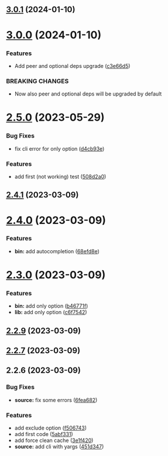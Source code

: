 

## [3.0.1](https://github.com/euberdeveloper/svecchiator/compare/3.0.0...3.0.1) (2024-01-10)

# [3.0.0](https://github.com/euberdeveloper/svecchiator/compare/2.5.0...3.0.0) (2024-01-10)


### Features

* Add peer and optional deps upgrade ([c3e66d5](https://github.com/euberdeveloper/svecchiator/commit/c3e66d53d78f2640e09e51cd1a8499eab82b5c9e))


### BREAKING CHANGES

* Now also peer and optional deps will be upgraded by default

# [2.5.0](https://github.com/euberdeveloper/svecchiator/compare/2.4.1...2.5.0) (2023-05-29)


### Bug Fixes

* fix cli error for only option ([d4cb93e](https://github.com/euberdeveloper/svecchiator/commit/d4cb93e0dd2a61c2f3bc55956bb3f7a90dd341a5))


### Features

* add first (not working) test ([508d2a0](https://github.com/euberdeveloper/svecchiator/commit/508d2a05b8c2003a6d0a36a9b1839622af72ab0c))

## [2.4.1](https://github.com/euberdeveloper/svecchiator/compare/2.4.0...2.4.1) (2023-03-09)

# [2.4.0](https://github.com/euberdeveloper/svecchiator/compare/2.3.0...2.4.0) (2023-03-09)


### Features

* **bin:** add autocompletion ([68efd8e](https://github.com/euberdeveloper/svecchiator/commit/68efd8e7331e1bf79909403485ab89696305ea93))

# [2.3.0](https://github.com/euberdeveloper/svecchiator/compare/2.2.9...2.3.0) (2023-03-09)


### Features

* **bin:** add only option ([b46771f](https://github.com/euberdeveloper/svecchiator/commit/b46771f0239acf42d869533230ee8f4deda8e01a))
* **lib:** add only option ([c6f7542](https://github.com/euberdeveloper/svecchiator/commit/c6f7542ff6f65f63cae60e5fcb9267dac5ad03ad))

## [2.2.9](https://github.com/euberdeveloper/svecchiator/compare/2.2.7...2.2.9) (2023-03-09)

## [2.2.7](https://github.com/euberdeveloper/svecchiator/compare/2.2.6...2.2.7) (2023-03-09)

## 2.2.6 (2023-03-09)


### Bug Fixes

* **source:** fix some errors ([6fea682](https://github.com/euberdeveloper/svecchiator/commit/6fea682125be9ee5461fba2aee800b2167892f40))


### Features

* add exclude option ([f506743](https://github.com/euberdeveloper/svecchiator/commit/f50674379632fa7003186f7ef2e1bf55380d80c9))
* add first code ([5abf331](https://github.com/euberdeveloper/svecchiator/commit/5abf33190592bac630ed7c891ecaaaf7bd40980e))
* add force clean cache ([3e1f420](https://github.com/euberdeveloper/svecchiator/commit/3e1f4209005c5a1d24e5b79f52fef483077b85a1))
* **source:** add cli with yargs ([451d347](https://github.com/euberdeveloper/svecchiator/commit/451d347cc3ffa2a5605cdff8a889af2b7fa69105))